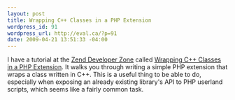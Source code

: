 ```yaml
--- 
layout: post
title: Wrapping C++ Classes in a PHP Extension
wordpress_id: 91
wordpress_url: http://eval.ca/?p=91
date: 2009-04-21 13:51:33 -04:00
---
```

<p>I have a tutorial at the <a href="http://devzone.zend.com">Zend Developer Zone</a> called <a href="http://devzone.zend.com/article/4486-Wrapping-C-Classes-in-a-PHP-Extension">Wrapping C++ Classes in a PHP Extension</a>. It walks you through writing a simple PHP extension that wraps a class written in C++. This is a useful thing to be able to do, especially when exposing an already existing library's API to PHP userland scripts, which seems like a fairly common task.</p>
